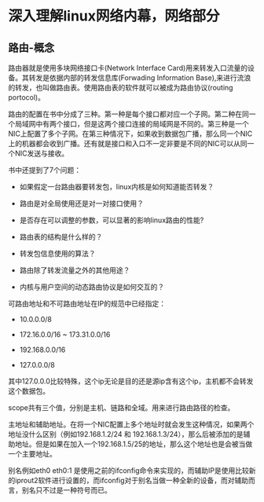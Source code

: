 # 深入理解linux网络内幕，网络部分  

## 路由-概念

路由器就是使用多块网络接口卡(Network Interface Card)用来转发入口流量的设备。其转发是依据内部的转发信息库(Forwading Information Base),来进行流浪的转发，也叫做路由表。使用路由表的软件就可以被成为路由协议(routing portocol)。  

路由的配置在书中分成了三种。第一种是每个接口都对应一个子网。第二种在同一个局域网中有两个接口，但是这两个接口连接的局域网是不同的。第三种是一个NIC上配置了多个子网。在第三种情况下，如果收到数据包广播，那么同一个NIC上的机器都会收到广播。还有就是接口和入口不一定非要是不同的NIC可以从同一个NIC发送与接收。  

书中还提到了7个问题：  

- 如果假定一台路由器要转发包，linux内核是如何知道能否转发？

- 路由是对全局使用还是对一对接口使用？  

- 是否存在可以调整的参数，可以显著的影响linux路由的性能?

- 路由表的结构是什么样的？  

- 转发包信息使用的算法？  

- 路由除了转发流量之外的其他用途？  

- 内核与用户空间的动态路由协议是如何交互的？  

可路由地址和不可路由地址在IP的规范中已经指定：  

- 10.0.0.0/8  

- 172.16.0.0/16 ~ 173.31.0.0/16  

- 192.168.0.0/16  

- 127.0.0.0/8  

其中127.0.0.0比较特殊，这个ip无论是目的还是源ip含有这个ip，主机都不会转发这个数据包。  

scope共有三个值，分别是主机、链路和全域。用来进行路由路径的检查。

主地址和辅助地址。在将一个NIC配置上多个地址时就会发生这种情况，如果两个地址没什么区别（例如192.168.1.2/24 和 192.168.1.3/24），那么后被添加的是辅助地址。但是如果在加入一个192.168.1.5/25的地址，那么这个地址也是会被当做一个主要地址。  

别名例如eth0 eth0:1 是使用之前的ifconfig命令来实现的，而辅助IP是使用比较新的iprout2软件进行设置的，而ifconfig对于别名当做一种全新的设备，而对辅助而言，别名只不过是一种符号而已。

